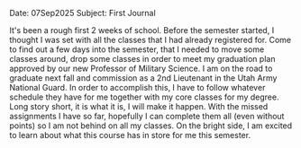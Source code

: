 Date: 07Sep2025
Subject: First Journal

It's been a rough first 2 weeks of school. Before the semester started, I thought I was set with all the classes that I had already registered for. Come to find out a few days into the semester, that I needed to move some classes around, drop some classes in order to meet my graduation plan approved by our new Professor of Military Science. I am on the road to graduate next fall and commission as a 2nd Lieutenant in the Utah Army National Guard. In order to accomplish this, I have to follow whatever schedule they have for me together with my core classes for my degree. Long story short, it is what it is, I will make it happen. With the missed assignments I have so far, hopefully I can complete them all (even without points) so I am not behind on all my classes. On the bright side, I am excited to learn about what this course has in store for me this semester.